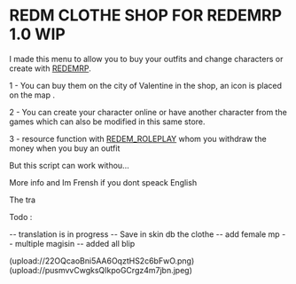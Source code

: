 # REDM CLOTHE SHOP FOR REDEMRP 1.0 WIP

I made this menu to allow you to buy your outfits and change characters or create with [REDEMRP](https://github.com/RedEM-RP/redemrp_skin). 

1 - You can buy them on the city of Valentine in the shop, an icon is placed on the map .

2 - You can create your character online or have another character from the games which can also be modified in this same store.

3 - resource function with [REDEM_ROLEPLAY](https://github.com/RedEM-RP/redem_roleplay) whom you withdraw the money when you buy an outfit

But this script can work withou...

More info and Im Frensh if you dont speack English

The tra

Todo :

-- translation is in progress
-- Save in skin db the clothe
-- add female mp 
-- multiple magisin 
-- added all blip

(upload://22OQcaoBni5AA6OqztHS2c6bFwO.png)
(upload://pusmvvCwgksQIkpoGCrgz4m7jbn.jpeg)
